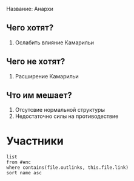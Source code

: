 Название: Анархи

## Чего хотят?
1.  Ослабить влияние Камарильи
## Чего не хотят?
1. Расширение Камарильи 
## Что им мешает?
1.  Отсутсвие нормальной структуры
2. Недостаточно силы на противодествие

# Участники
```dataview
list 
from #нпс
where contains(file.outlinks, this.file.link)
sort name asc
```
